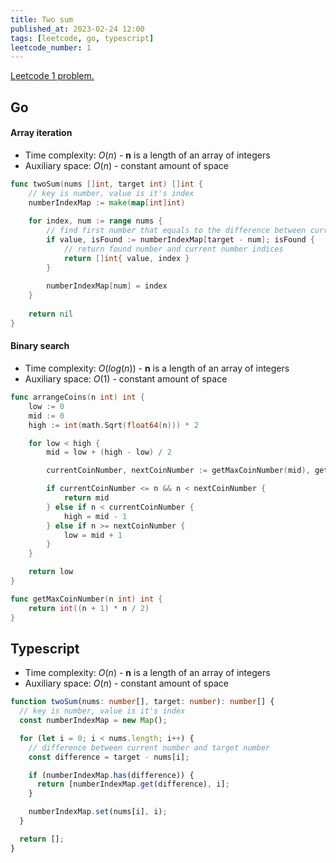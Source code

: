 ```yaml
---
title: Two sum
published_at: 2023-02-24 12:00
tags: [leetcode, go, typescript]
leetcode_number: 1
---
```


[Leetcode 1 problem.](https://leetcode.com/problems/two-sum/)

## Go

#### Array iteration

- Time complexity: $O(n)$ - **n** is a length of an array of integers
- Auxiliary space: $O(n)$ - constant amount of space

```go
func twoSum(nums []int, target int) []int {
	// key is number, value is it's index
    numberIndexMap := make(map[int]int)
    
    for index, num := range nums {
	    // find first number that equals to the difference between current number and target number
        if value, isFound := numberIndexMap[target - num]; isFound {
	        // return found number and current number indices
            return []int{ value, index }
        } 
        
        numberIndexMap[num] = index
    }
    
    return nil
}
```

#### Binary search

- Time complexity: $O(log(n))$ - **n** is a length of an array of integers
- Auxiliary space: $O(1)$ - constant amount of space

```go
func arrangeCoins(n int) int {
    low := 0
    mid := 0
    high := int(math.Sqrt(float64(n))) * 2

    for low < high {
        mid = low + (high - low) / 2

        currentCoinNumber, nextCoinNumber := getMaxCoinNumber(mid), getMaxCoinNumber(mid+1)

        if currentCoinNumber <= n && n < nextCoinNumber { 
            return mid 
        } else if n < currentCoinNumber { 
            high = mid - 1 
        } else if n >= nextCoinNumber { 
            low = mid + 1
        }
    }

    return low
}

func getMaxCoinNumber(n int) int {
    return int((n + 1) * n / 2)
}
```

## Typescript

- Time complexity: $O(n)$ - **n** is a length of an array of integers
- Auxiliary space: $O(n)$ - constant amount of space

```typescript
function twoSum(nums: number[], target: number): number[] {
  // key is number, value is it's index
  const numberIndexMap = new Map();

  for (let i = 0; i < nums.length; i++) {
    // difference between current number and target number
    const difference = target - nums[i];

    if (numberIndexMap.has(difference)) {
      return [numberIndexMap.get(difference), i];
    }

    numberIndexMap.set(nums[i], i);
  }

  return [];
}
```
